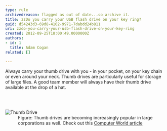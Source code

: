 ```yaml
---
type: rule
archivedreason: flagged as out of date...so archive it.
title: zzDo you carry your USB flash drive on your key ring?
guid: d54243d3-69d8-4102-9971-7dabdd24b811
uri: zzdo-you-carry-your-usb-flash-drive-on-your-key-ring
created: 2012-09-25T18:00:49.0000000Z
authors:
- id: 1
  title: Adam Cogan
related: []

---
```



<p>Always carry your thumb drive with you - in your pocket, on your key chain or even around your neck. Thumb drives are particularly useful for storage of large files. A good team member will always have their thumb drive available at the drop of a hat. </p>
<br><excerpt class='endintro'></excerpt><br>
<dl class="image"><dt><img alt="Thumb Drive" src="/Management/Rules-to-Being-Software-Consultants-Working-in-a-Team/PublishingImages/ThumbDrive.jpg" /></dt>
<dd>Figure&#58; Thumb drives are becoming increasingly popular in large corporations as well. Check out this <a class="external" href="http&#58;//www.ssw.com.au/SSW/Redirect/ComputerWorld.htm" target="_blank">Computer World article</a></dd></dl>


